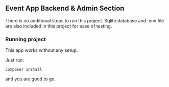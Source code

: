 ## Event App Backend & Admin Section

There is no additional steps to run this project. Sqlite database and .env file are also included in this project for ease of testing.

### Running project

This app works without any setup.

Just run:

`composer install`

and you are good to go.